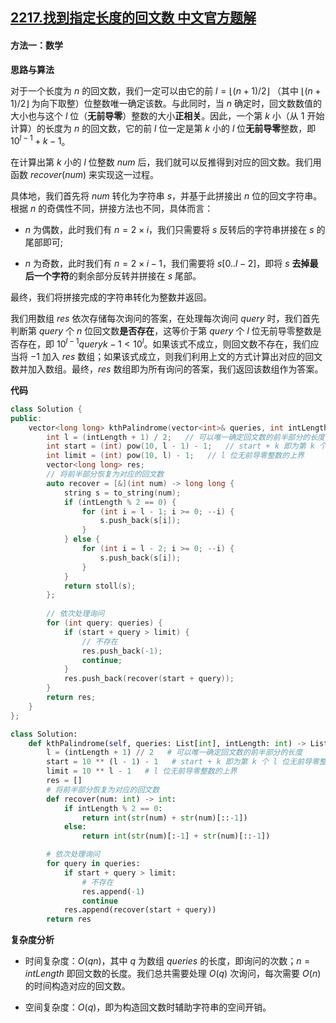 ## [2217.找到指定长度的回文数 中文官方题解](https://leetcode.cn/problems/find-palindrome-with-fixed-length/solutions/100000/zhao-dao-zhi-ding-chang-du-de-hui-wen-sh-6i6j)

#### 方法一：数学

**思路与算法**

对于一个长度为 $n$ 的回文数，我们一定可以由它的前 $l = \lfloor (n + 1) / 2 \rfloor$ （其中 $\lfloor (n + 1) / 2 \rfloor$ 为向下取整）位整数唯一确定该数。与此同时，当 $n$ 确定时，回文数数值的大小也与这个 $l$ 位（**无前导零**）整数的大小**正相关**。因此，一个第 $k$ 小（从 $1$ 开始计算）的长度为 $n$ 的回文数，它的前 $l$ 位一定是第 $k$ 小的 $l$ 位**无前导零**整数，即 $10^{l - 1} + k - 1$。

在计算出第 $k$ 小的 $l$ 位整数 $\textit{num}$ 后，我们就可以反推得到对应的回文数。我们用函数 $\textit{recover}(\textit{num})$ 来实现这一过程。

具体地，我们首先将 $\textit{num}$ 转化为字符串 $s$，并基于此拼接出 $n$ 位的回文字符串。根据 $n$ 的奇偶性不同，拼接方法也不同，具体而言：

- $n$ 为偶数，此时我们有 $n = 2 \times i$，我们只需要将 $s$ 反转后的字符串拼接在 $s$ 的尾部即可;

- $n$ 为奇数，此时我们有 $n = 2 \times i - 1$，我们需要将 $s[0..l-2]$，即将 $s$ **去掉最后一个字符**的剩余部分反转并拼接在 $s$ 尾部。

最终，我们将拼接完成的字符串转化为整数并返回。

我们用数组 $\textit{res}$ 依次存储每次询问的答案，在处理每次询问 $\textit{query}$ 时，我们首先判断第 $\textit{query}$ 个 $n$ 位回文数**是否存在**，这等价于第 $\textit{query}$ 个 $l$ 位无前导零整数是否存在，即 $10^{l - 1} \textit{query} k - 1 < 10^l$。如果该式不成立，则回文数不存在，我们应当将 $-1$ 加入 $\textit{res}$ 数组；如果该式成立，则我们利用上文的方式计算出对应的回文数并加入数组。最终，$\textit{res}$ 数组即为所有询问的答案，我们返回该数组作为答案。 


**代码**

```C++ [sol1-C++]
class Solution {
public:
    vector<long long> kthPalindrome(vector<int>& queries, int intLength) {
        int l = (intLength + 1) / 2;   // 可以唯一确定回文数的前半部分的长度
        int start = (int) pow(10, l - 1) - 1;   // start + k 即为第 k 个 l 位无前导零整数
        int limit = (int) pow(10, l) - 1;   // l 位无前导零整数的上界
        vector<long long> res;
        // 将前半部分恢复为对应的回文数
        auto recover = [&](int num) -> long long {
            string s = to_string(num);
            if (intLength % 2 == 0) {
                for (int i = l - 1; i >= 0; --i) {
                    s.push_back(s[i]);
                }
            } else {
                for (int i = l - 2; i >= 0; --i) {
                    s.push_back(s[i]);
                }
            }
            return stoll(s);
        };
        
        // 依次处理询问
        for (int query: queries) {
            if (start + query > limit) {
                // 不存在
                res.push_back(-1);
                continue;
            }
            res.push_back(recover(start + query));
        }
        return res;
    }
};
```


```Python [sol1-Python3]
class Solution:
    def kthPalindrome(self, queries: List[int], intLength: int) -> List[int]:
        l = (intLength + 1) // 2   # 可以唯一确定回文数的前半部分的长度
        start = 10 ** (l - 1) - 1   # start + k 即为第 k 个 l 位无前导零整数
        limit = 10 ** l - 1   # l 位无前导零整数的上界
        res = []
        # 将前半部分恢复为对应的回文数
        def recover(num: int) -> int:
            if intLength % 2 == 0:
                return int(str(num) + str(num)[::-1])
            else:
                return int(str(num)[:-1] + str(num)[::-1])

        # 依次处理询问
        for query in queries:
            if start + query > limit:
                # 不存在
                res.append(-1)
                continue
            res.append(recover(start + query))
        return res
```


**复杂度分析**

- 时间复杂度：$O(qn)$，其中 $q$ 为数组 $\textit{queries}$ 的长度，即询问的次数；$n = \textit{intLength}$ 即回文数的长度。我们总共需要处理 $O(q)$ 次询问，每次需要 $O(n)$ 的时间构造对应的回文数。

- 空间复杂度：$O(q)$，即为构造回文数时辅助字符串的空间开销。